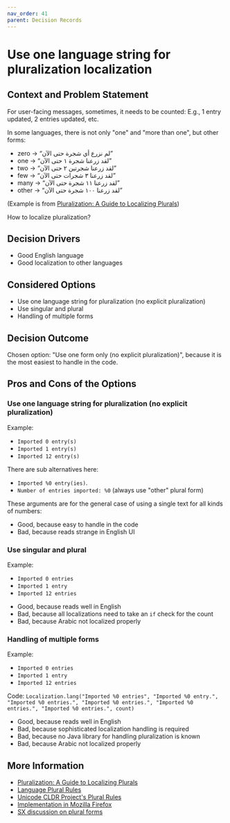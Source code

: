 ```yaml
---
nav_order: 41
parent: Decision Records
---
```

<!-- we need to disable MD025, because we use the different heading "ADR Template" in the homepage (see above) than it is foreseen in the template -->
<!-- markdownlint-disable-next-line MD025 -->
# Use one language string for pluralization localization

## Context and Problem Statement

For user-facing messages, sometimes, it needs to be counted: E.g., 1 entry updated, 2 entries updated, etc.

In some languages, there is not only "one" and "more than one", but other forms:

* zero → “لم نزرع أي شجرة حتى الآن”
* one → “لقد زرعنا شجرة ١ حتى الآن”
* two → “لقد زرعنا شجرتين ٢ حتى الآن”
* few → “لقد زرعنا ٣ شجرات حتى الآن”
* many → “لقد زرعنا ١١ شجرة حتى الآن”
* other → “لقد زرعنا ١٠٠ شجرة حتى الآن”

(Example is from [Pluralization: A Guide to Localizing Plurals](https://phrase.com/blog/posts/pluralization/))

How to localize pluralization?

## Decision Drivers

* Good English language
* Good localization to other languages

## Considered Options

* Use one language string for pluralization (no explicit pluralization)
* Use singular and plural
* Handling of multiple forms

## Decision Outcome

Chosen option: "Use one form only (no explicit pluralization)", because it is the most easiest to handle in the code.

## Pros and Cons of the Options

### Use one language string for pluralization (no explicit pluralization)

Example:

- `Imported 0 entry(s)`
- `Imported 1 entry(s)`
- `Imported 12 entry(s)`

There are sub alternatives here:

* `Imported %0 entry(ies)`.
* `Number of entries imported: %0` (always use "other" plural form)

These arguments are for the general case of using a single text for all kinds of numbers:

* Good, because easy to handle in the code
* Bad, because reads strange in English UI

### Use singular and plural

Example:

- `Imported 0 entries`
- `Imported 1 entry`
- `Imported 12 entries`

* Good, because reads well in English
* Bad, because all localizations need to take an `if` check for the count
* Bad, because Arabic not localized properly

### Handling of multiple forms

Example:

- `Imported 0 entries`
- `Imported 1 entry`
- `Imported 12 entries`

Code: `Localization.lang("Imported %0 entries", "Imported %0 entry.", "Imported %0 entries.", "Imported %0 entries.", "Imported %0 entries.", "Imported %0 entries.", count)`

* Good, because reads well in English
* Bad, because sophisticated localization handling is required
* Bad, because no Java library for handling pluralization is known
* Bad, because Arabic not localized properly

## More Information

- [Pluralization: A Guide to Localizing Plurals](https://phrase.com/blog/posts/pluralization/)
- [Language Plural Rules](https://www.unicode.org/cldr/charts/43/supplemental/language_plural_rules.html)
- [Unicode CLDR Project's Plural Rules](https://cldr.unicode.org/index/cldr-spec/plural-rules)
- [Implementation in Mozilla Firefox](https://developer.mozilla.org/en-US/docs/Web/JavaScript/Reference/Global_Objects/Intl/PluralRules)
- [SX discussion on plural forms](https://english.stackexchange.com/a/90283/66058)

<!-- markdownlint-disable-file MD004 -->
